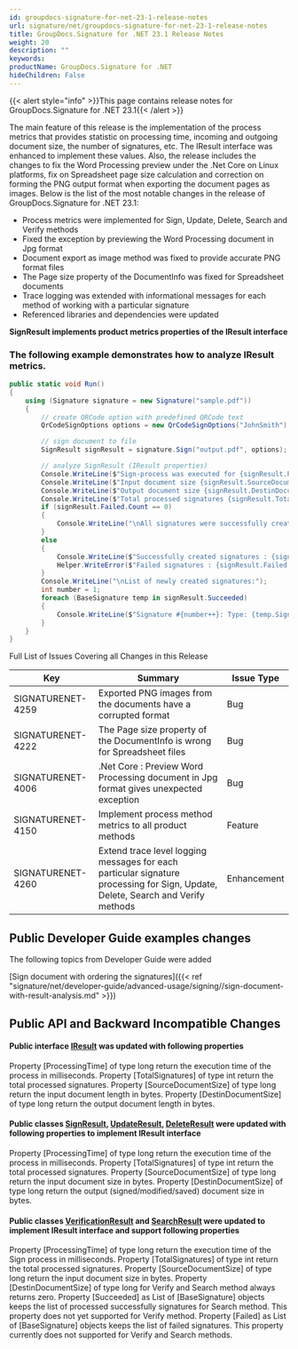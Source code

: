 ```yaml
---
id: groupdocs-signature-for-net-23-1-release-notes
url: signature/net/groupdocs-signature-for-net-23-1-release-notes
title: GroupDocs.Signature for .NET 23.1 Release Notes
weight: 20
description: ""
keywords: 
productName: GroupDocs.Signature for .NET
hideChildren: False
---
```

{{< alert style="info" >}}This page contains release notes for GroupDocs.Signature for .NET 23.1{{< /alert >}}

The main feature of this release is the implementation of the process metrics that provides statistic on processing time, incoming and outgoing document size, the number of signatures, etc. The IResult interface was enhanced to implement these values. Also, the release includes the changes to fix the Word Processing preview under the .Net Core on Linux platforms, fix on Spreadsheet page size calculation and correction on forming the PNG output format when exporting the document pages as images. Below is the list of the most notable changes in the release of GroupDocs.Signature for .NET 23.1:

* Process metrics were implemented for Sign, Update, Delete, Search and Verify methods
* Fixed the exception by previewing the Word Processing document in Jpg format
* Document export as image method was fixed to provide accurate PNG format files
* The Page size property of the DocumentInfo was fixed for Spreadsheet documents
* Trace logging was extended with informational messages for each method of working with a particular signature
* Referenced libraries and dependencies were updated


**SignResult implements product metrics properties of the IResult interface**

### The following example demonstrates how to analyze IResult metrics.

```csharp
public static void Run()
{
    using (Signature signature = new Signature("sample.pdf"))
    {
        // create QRCode option with predefined QRCode text
        QrCodeSignOptions options = new QrCodeSignOptions("JohnSmith");

        // sign document to file
        SignResult signResult = signature.Sign("output.pdf", options);

        // analyze SignResult (IResult properties)
        Console.WriteLine($"Sign-process was executed for {signResult.ProcessingTime} mls");
        Console.WriteLine($"Input document size {signResult.SourceDocumentSize} bytes");
        Console.WriteLine($"Output document size {signResult.DestinDocumentSize} bytes");
        Console.WriteLine($"Total processed signatures {signResult.TotalSignatures}");
        if (signResult.Failed.Count == 0)
        {
            Console.WriteLine("\nAll signatures were successfully created!");
        }
        else
        {
            Console.WriteLine($"Successfully created signatures : {signResult.Succeeded.Count}");
            Helper.WriteError($"Failed signatures : {signResult.Failed.Count}");
        }
        Console.WriteLine("\nList of newly created signatures:");
        int number = 1;
        foreach (BaseSignature temp in signResult.Succeeded)
        {
            Console.WriteLine($"Signature #{number++}: Type: {temp.SignatureType} Id:{temp.SignatureId}");
        }
    }
}
```


Full List of Issues Covering all Changes in this Release

| Key | Summary | Issue Type |
| --- | --- | --- |
| SIGNATURENET-4259 | Exported PNG images from the documents have a corrupted format | Bug |
| SIGNATURENET-4222 | The Page size property of the DocumentInfo is wrong for Spreadsheet files | Bug |
| SIGNATURENET-4006 | .Net Core : Preview Word Processing document in Jpg format gives unexpected exception | Bug |
| SIGNATURENET-4150 | Implement process method metrics to all product methods | Feature |
| SIGNATURENET-4260 | Extend trace level logging messages for each particular signature processing for Sign, Update, Delete, Search and Verify methods | Enhancement |

## Public Developer Guide examples changes

The following topics from Developer Guide were added

[Sign document with ordering the signatures]({{< ref "signature/net/developer-guide/advanced-usage/signing//sign-document-with-result-analysis.md" >}})

## Public API and Backward Incompatible Changes

#### Public interface [IResult](https://reference.groupdocs.com/signature/net/groupdocs.signature.domain/iresult/) was updated with following properties

Property [ProcessingTime] of type long return the execution time of the process in milliseconds.
Property [TotalSignatures] of type int return the total processed signatures.
Property [SourceDocumentSize] of type long return the input document length in bytes.
Property [DestinDocumentSize] of type long return the output document length in bytes.

#### Public classes [SignResult](https://reference.groupdocs.com/signature/net/groupdocs.signature.domain/signresult/), [UpdateResult](https://reference.groupdocs.com/signature/net/groupdocs.signature.domain/updateresult/), [DeleteResult](https://reference.groupdocs.com/signature/net/groupdocs.signature.domain/deleteresult/) were updated with following properties to implement IResult interface

Property [ProcessingTime] of type long return the execution time of the process in milliseconds.
Property [TotalSignatures] of type int return the total processed signatures.
Property [SourceDocumentSize] of type long return the input document size in bytes.
Property [DestinDocumentSize] of type long return the output (signed/modified/saved) document size in bytes.

#### Public classes [VerificationResult](https://reference.groupdocs.com/signature/net/groupdocs.signature.domain/verificationresult/) and [SearchResult](https://reference.groupdocs.com/signature/net/groupdocs.signature.domain/searchresult/) were updated to implement IResult interface and support following properties

Property [ProcessingTime] of type long return the execution time of the Sign process in milliseconds.
Property [TotalSignatures] of type int return the total processed signatures.
Property [SourceDocumentSize] of type long return the input document size in bytes.
Property [DestinDocumentSize] of type long for Verify and Search method always returns zero.
Property [Succeeded] as List of [BaseSignature] objects keeps the list of processed successfully signatures for Search method. This property does not yet supported for Verify method.
Property [Failed] as List of [BaseSignature] objects keeps the list of failed signatures. This property currently does not supported for Verify and Search methods.

